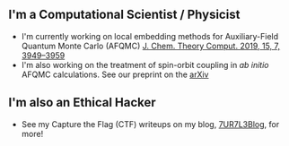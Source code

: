 <!--### Hi there 👋-->

<!--
**bkesk/bkesk** is a ✨ _special_ ✨ repository because its `README.md` (this file) appears on your GitHub profile.

Here are some ideas to get you started:

- 🔭 I’m currently working on ...
- 🌱 I’m currently learning ...
- 👯 I’m looking to collaborate on ...
- 🤔 I’m looking for help with ...
- 💬 Ask me about ...
- 📫 How to reach me: ...
- 😄 Pronouns: ...
- ⚡ Fun fact: ...
-->

## I'm a Computational Scientist / Physicist

 - I'm currently working on local embedding methods for Auxiliary-Field Quantum Monte Carlo (AFQMC) [J. Chem. Theory Comput. 2019, 15, 7, 3949–3959](https://pubs.acs.org/doi/10.1021/acs.jctc.8b01244)
 - I'm also working on the treatment of spin-orbit coupling in *ab initio* AFQMC calculations. See our preprint on the [arXiv](https://arxiv.org/abs/2110.10201)

## I'm also an Ethical Hacker

  - See my Capture the Flag (CTF) writeups on my blog, [7UR7L3Blog](https://7ur7l3blog.tech/), for more!
